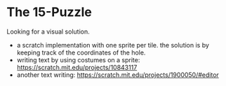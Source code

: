# The 15-Puzzle

Looking for a visual solution.

- a scratch implementation with one sprite per tile. the solution is by keeping track of the coordinates of the hole.
- writing text by using costumes on a sprite: https://scratch.mit.edu/projects/10843117
- another text writing: https://scratch.mit.edu/projects/1900050/#editor
